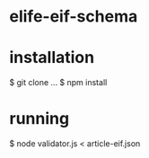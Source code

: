 # elife-eif-schema

# installation

$ git clone ...
$ npm install

# running

$ node validator.js < article-eif.json
